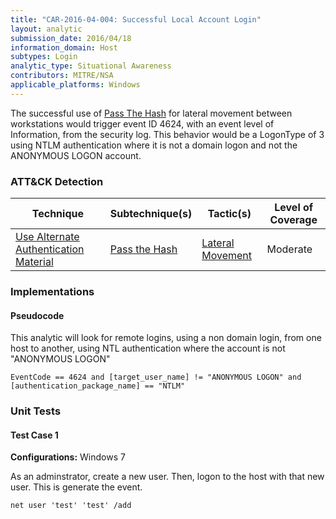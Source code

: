 ```yaml
---
title: "CAR-2016-04-004: Successful Local Account Login"
layout: analytic
submission_date: 2016/04/18
information_domain: Host
subtypes: Login
analytic_type: Situational Awareness
contributors: MITRE/NSA
applicable_platforms: Windows
---
```


The successful use of [Pass The Hash](https://attack.mitre.org/techniques/T1550/002/) for lateral movement between workstations would trigger event ID 4624, with an event level of Information, from the security log. This behavior would be a LogonType of 3 using NTLM authentication where it is not a domain logon and not the ANONYMOUS LOGON account.


### ATT&CK Detection

|Technique|Subtechnique(s)|Tactic(s)|Level of Coverage|
|---|---|---|---|
|[Use Alternate Authentication Material](https://attack.mitre.org/techniques/T1550/)|[Pass the Hash](https://attack.mitre.org/techniques/T1550/002/)|[Lateral Movement](https://attack.mitre.org/tactics/TA0008/)|Moderate|


### Implementations

#### Pseudocode

This analytic will look for remote logins, using a non domain login, from one host to another, using NTL authentication where the account is not "ANONYMOUS LOGON"


```
EventCode == 4624 and [target_user_name] != "ANONYMOUS LOGON" and
[authentication_package_name] == "NTLM"
```



### Unit Tests

#### Test Case 1

**Configurations:** Windows 7

As an adminstrator, create a new user. Then, logon to the host with that new user. This is generate the event.

```
net user 'test' 'test' /add
```
